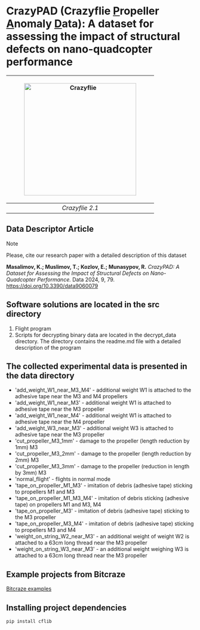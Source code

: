 # CrazyPAD (Crazyflie <ins>P</ins>ropeller <ins>A</ins>nomaly <ins>D</ins>ata): A dataset for assessing the impact of structural defects on nano-quadcopter performance

<div align="center">
  
| <figure><img src="https://github.com/AerialRoboticsUUST/CrazyPAD/assets/81864311/93cfa246-ea9e-4638-8f7b-c577611a7b16" width="300" alt="Crazyflie"> </figure> | 
|:--:| 
| *Crazyflie 2.1* |
  
</div>

## Data Descriptor Article
>[!NOTE]
>Please, cite our research paper with a detailed description of this dataset
>
>**Masalimov, K.; Muslimov, T.; Kozlov, E.; Munasypov, R.** *CrazyPAD: A Dataset for Assessing the Impact of Structural Defects on Nano-Quadcopter Performance.* Data 2024, 9, 79. https://doi.org/10.3390/data9060079

## Software solutions are located in the src directory
1. Flight program
2. Scripts for decrypting binary data are located in the decrypt_data directory. The directory contains the readme.md file with a detailed description of the program

## The collected experimental data is presented in the data directory
  - 'add_weight_W1_near_M3_M4' - additional weight W1 is attached to the adhesive tape near the M3 and M4 propellers
  - 'add_weight_W1_near_M3' - additional weight W1 is attached to adhesive tape near the M3 propeller
  - 'add_weight_W1_near_M4' - additional weight W1 is attached to adhesive tape near the M4 propeller
  - 'add_weight_W3_near_M3' - additional weight W3 is attached to adhesive tape near the M3 propeller
  - 'cut_propeller_M3_1mm' - damage to the propeller (length reduction by 1mm) M3
  - 'cut_propeller_M3_2mm' - damage to the propeller (length reduction by 2mm) M3
  - 'cut_propeller_M3_3mm' - damage to the propeller (reduction in length by 3mm) M3
  - 'normal_flight' - flights in normal mode
  - 'tape_on_propeller_M1_M3' - imitation of debris (adhesive tape) sticking to propellers M1 and M3
  - 'tape_on_propeller_M1_M3_M4' - imitation of debris sticking (adhesive tape) on propellers M1 and M3, M4
  - 'tape_on_propeller_M3' - imitation of debris (adhesive tape) sticking to the M3 propeller
  - 'tape_on_propeller_M3_M4' - imitation of debris (adhesive tape) sticking to propellers M3 and M4
  - 'weight_on_string_W2_near_M3' - an additional weight of weight W2 is attached to a 63cm long thread near the M3 propeller
  - 'weight_on_string_W3_near_M3' - an additional weight weighing W3 is attached to a 63cm long thread near the M3 propeller

## Example projects from Bitcraze
[Bitcraze examples](https://github.com/bitcraze/crazyflie-lib-python/tree/master/examples)

## Installing project dependencies
`pip install cflib`
